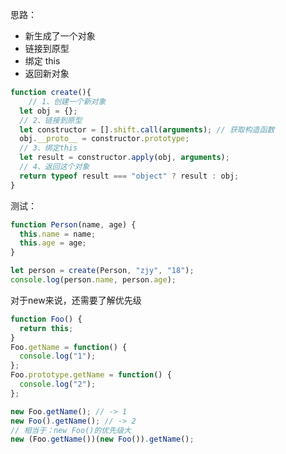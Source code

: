 <!--
 * @Descripttion: 
 * @version: 1.0.0
 * @Author: jimmiezhou
 * @Date: 2019-11-21 16:33:52
 * @LastEditors: jimmiezhou
 * @LastEditTime: 2019-11-21 16:37:56
 -->
思路：
- 新生成了一个对象
- 链接到原型
- 绑定 this
- 返回新对象
```javascript
function create(){
    // 1、创建一个新对象
  let obj = {};
  // 2、链接到原型
  let constructor = [].shift.call(arguments); // 获取构造函数
  obj.__proto__ = constructor.prototype;
  // 3、绑定this
  let result = constructor.apply(obj, arguments);
  // 4、返回这个对象
  return typeof result === "object" ? result : obj;
}
```

测试：
```javascript
function Person(name, age) {
  this.name = name;
  this.age = age;
}

let person = create(Person, "zjy", "18");
console.log(person.name, person.age);
```

对于new来说，还需要了解优先级

```javascript
function Foo() {
  return this;
}
Foo.getName = function() {
  console.log("1");
};
Foo.prototype.getName = function() {
  console.log("2");
};

new Foo.getName(); // -> 1
new Foo().getName(); // -> 2
// 相当于：new Foo()的优先级大
new (Foo.getName())(new Foo()).getName();
```

